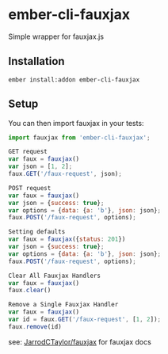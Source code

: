 # ember-cli-fauxjax
Simple wrapper for fauxjax.js

## Installation

```ember install:addon ember-cli-fauxjax```

## Setup

You can then import fauxjax in your tests:

```javascript
import fauxjax from 'ember-cli-fauxjax';
```
```javascript
GET request
var faux = fauxjax()
var json = [1, 2];
faux.GET('/faux-request', json);
```

```javascript
POST request
var faux = fauxjax()
var json = {success: true};
var options = {data: {a: 'b'}, json: json};
faux.POST('/faux-request', options);
```

```javascript
Setting defaults
var faux = fauxjax({status: 201})
var json = {success: true};
var options = {data: {a: 'b'}, json: json};
faux.POST('/faux-request', options);
```

```javascript
Clear All Fauxjax Handlers
var faux = fauxjax()
faux.clear()
```

```javascript
Remove a Single Fauxjax Handler
var faux = fauxjax()
var id = faux.GET('/faux-request', [1, 2]);
faux.remove(id)
```

see: [JarrodCTaylor/fauxjax](https://github.com/JarrodCTaylor/fauxjax) for fauxjax
docs
